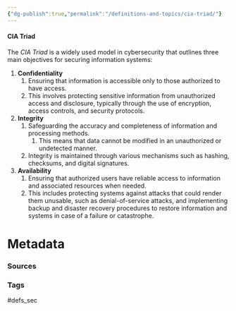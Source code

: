 ```yaml
---
{"dg-publish":true,"permalink":"/definitions-and-topics/cia-triad/"}
---
```


#### CIA Triad
The *CIA Triad* is a widely used model in cybersecurity that outlines three main objectives for securing information systems:
1. **Confidentiality**
	1. Ensuring that information is accessible only to those authorized to have access.
	2. This involves protecting sensitive information from unauthorized access and disclosure, typically through the use of encryption, access controls, and security protocols.
2. **Integrity**
	1. Safeguarding the accuracy and completeness of information and processing methods.
		1. This means that data cannot be modified in an unauthorized or undetected manner.
	2. Integrity is maintained through various mechanisms such as hashing, checksums, and digital signatures.
3. **Availability**
	1. Ensuring that authorized users have reliable access to information and associated resources when needed.
	2. This includes protecting systems against attacks that could render them unusable, such as denial-of-service attacks, and implementing backup and disaster recovery procedures to restore information and systems in case of a failure or catastrophe.






# Metadata

### Sources


### Tags
#defs_sec 